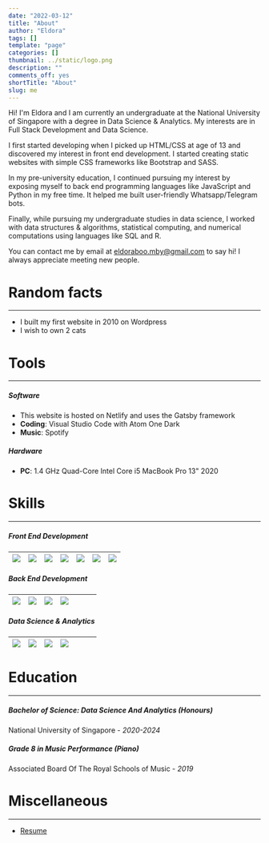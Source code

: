 ```yaml
---
date: "2022-03-12"
title: "About"
author: "Eldora"
tags: []
template: "page"
categories: []
thumbnail: ../static/logo.png
description: ""
comments_off: yes
shortTitle: "About"
slug: me
---
```


Hi! I'm Eldora and I am currently an undergraduate at the National University of Singapore with a degree in Data Science & Analytics. My interests are in Full Stack Development and Data Science.

I first started developing when I picked up HTML/CSS at age of 13 and discovered my interest in front end development. I started creating static websites with simple CSS frameworks like Bootstrap and SASS.

In my pre-university education, I continued pursuing my interest by exposing myself to back end programming languages like JavaScript and Python in my free time. It helped me built user-friendly Whatsapp/Telegram bots.

Finally, while pursuing my undergraduate studies in data science, I worked with data structures & algorithms, statistical computing, and numerical computations using languages like SQL and R.

You can contact me by email at eldoraboo.mby@gmail.com to say hi! I always appreciate meeting new people.

# Random facts

---

- I built my first website in 2010 on Wordpress
- I wish to own 2 cats

# Tools

---

##### Software

- This website is hosted on Netlify and uses the Gatsby framework
- **Coding**: Visual Studio Code with Atom One Dark
- **Music**: Spotify

##### Hardware

- **PC**: 1.4 GHz Quad-Core Intel Core i5 MacBook Pro 13" 2020

# Skills

---

##### Front End Development

| <img src="https://img.shields.io/badge/html5-%23E34F26.svg?style=for-the-badge&logo=html5&logoColor=white"> | <img src="https://img.shields.io/badge/css3-%231572B6.svg?style=for-the-badge&logo=css3&logoColor=white"> | <img src="https://img.shields.io/badge/javascript-%23323330.svg?style=for-the-badge&logo=javascript&logoColor=%23F7DF1E"> | <img src="https://img.shields.io/badge/SASS-hotpink.svg?style=for-the-badge&logo=SASS&logoColor=white"> | <img src="https://img.shields.io/badge/bootstrap-%23563D7C.svg?style=for-the-badge&logo=bootstrap&logoColor=white"> | <img src="https://img.shields.io/badge/react-%2320232a.svg?style=for-the-badge&logo=react&logoColor=%2361DAFB"> | <img src="https://img.shields.io/badge/Gatsby-%23663399.svg?style=for-the-badge&logo=gatsby&logoColor=white"> |
| ----------------------------------------------------------------------------------------------------------- | --------------------------------------------------------------------------------------------------------- | ------------------------------------------------------------------------------------------------------------------------- | ------------------------------------------------------------------------------------------------------- | ------------------------------------------------------------------------------------------------------------------- | --------------------------------------------------------------------------------------------------------------- | ------------------------------------------------------------------------------------------------------------- |

##### Back End Development

| <img src="https://img.shields.io/badge/python-3670A0?style=for-the-badge&logo=python&logoColor=ffdd54"> | <img src="https://img.shields.io/badge/java-%23ED8B00.svg?style=for-the-badge&logo=java&logoColor=white"> | <img src="https://img.shields.io/badge/javascript-%23323330.svg?style=for-the-badge&logo=javascript&logoColor=%23F7DF1E"> | <img src="https://img.shields.io/badge/node.js-6DA55F?style=for-the-badge&logo=node.js&logoColor=white"> |     |     |     |
| ------------------------------------------------------------------------------------------------------- | --------------------------------------------------------------------------------------------------------- | ------------------------------------------------------------------------------------------------------------------------- | -------------------------------------------------------------------------------------------------------- | --- | --- | --- |

##### Data Science & Analytics

| <img src="https://img.shields.io/badge/python-3670A0?style=for-the-badge&logo=python&logoColor=ffdd54"> | <img src="https://img.shields.io/badge/java-%23ED8B00.svg?style=for-the-badge&logo=java&logoColor=white"> | <img src="https://img.shields.io/badge/sqlite-%2307405e.svg?style=for-the-badge&logo=sqlite&logoColor=white"> | <img src="https://img.shields.io/badge/RStudio-4285F4?style=for-the-badge&logo=rstudio&logoColor=white"> |     |     |     |
| ------------------------------------------------------------------------------------------------------- | --------------------------------------------------------------------------------------------------------- | ------------------------------------------------------------------------------------------------------------- | -------------------------------------------------------------------------------------------------------- | --- | --- | --- |

# Education

---

##### Bachelor of Science: Data Science And Analytics (Honours)

National University of Singapore - _2020-2024_

##### Grade 8 in Music Performance (Piano)

Associated Board Of The Royal Schools of Music - _2019_

# Miscellaneous

---

- [Resume](https://eldoraboo.github.io)

